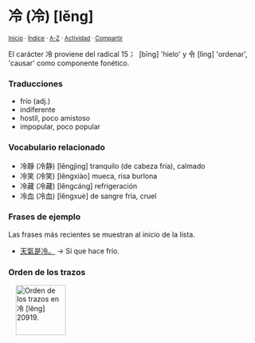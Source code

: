 # 冷 (冷) [lěng]
<sup>[Inicio](../../../../index.md) · [Índice](../../../../indices/chino-espanol-leng3.md) · [A-Z](../../../../indices/alfabetico.md) · [Actividad](../../../../indices/actividad.md) · [Compartir](https://x.com/intent/tweet?text=El%20car%C3%A1cter%20%E5%86%B7%20(%E5%86%B7)%20%5Bl%C4%9Bng%5D%20en%20el%20Diccionario%20chino-espa%C3%B1ol%2C%20con%20vocabulario%20relacionado%2C%20traducciones%20y%20frases%20de%20ejemplo.%0A%E2%86%92%20https%3A%2F%2Fjucardus.github.io%2Fcontenido%2Fl%2Fe%2Fn%2Fleng3-20919.html%0A%0A%23chn_espnl_jucardus%0A%40jucardus)</sup>

El carácter 冷 proviene del radical 15	冫 [bīng] 'hielo' y 令 [lìng] 'ordenar', 'causar' como componente fonético.

### Traducciones

* frío (adj.)
* indiferente
* hostil, poco amistoso
* impopular, poco popular

### Vocabulario relacionado

* 冷靜 (冷静) [lěngjìng] tranquilo (de cabeza fría), calmado
* 冷笑 (冷笑) [lěngxiào] mueca, risa burlona
* 冷藏 (冷藏) [lěngcáng] refrigeración
* 冷血 (冷血) [lěngxuè] de sangre fría, cruel

### Frases de ejemplo

Las frases más recientes se muestran al inicio de la lista.

* [天氣是冷。](../../../../contenido/t/i/a/tian1-qi4-shi4-leng3.md) → Sí que hace frío.

### Orden de los trazos

<p style="margin-left: 15px;">
  <img
    alt="Orden de los trazos en 冷 [lěng] 20919."
    src="https://i.postimg.cc/ZnDv8mJQ/20919-leng3.gif"
    width="100px"
    />
</p>
